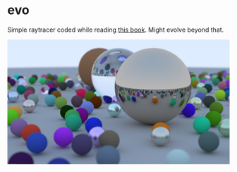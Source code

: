 # evo

Simple raytracer coded while reading [this book](https://raytracing.github.io/books/RayTracingInOneWeekend.html). Might evolve beyond that.

![](image.jpg)
